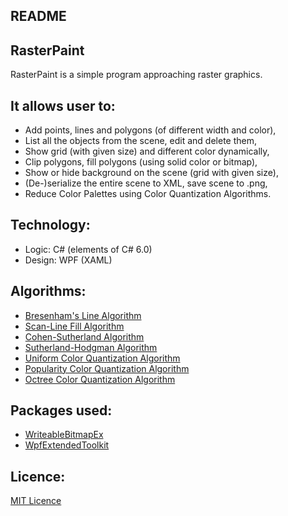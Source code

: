 ## README ##

## RasterPaint ##

RasterPaint is a simple program approaching raster graphics. 

## It allows user to: ##
* Add points, lines and polygons (of different width and color),
* List all the objects from the scene, edit and delete them,
* Show grid (with given size) and different color dynamically,
* Clip polygons, fill polygons (using solid color or bitmap),
* Show or hide background on the scene (grid with given size),
* (De-)serialize the entire scene to XML, save scene to .png,
* Reduce Color Palettes using Color Quantization Algorithms.

## Technology: ##
* Logic: C# (elements of C# 6.0)
* Design: WPF (XAML)

## Algorithms: ##
* [Bresenham's Line Algorithm](https://en.wikipedia.org/wiki/Bresenham%27s_line_algorithm)
* [Scan-Line Fill Algorithm](http://www.techfak.uni-bielefeld.de/ags/wbski/lehre/digiSA/WS0607/3DVRCG/Vorlesung/13.RT3DCGVR-vertex-2-fragment.pdf)
* [Cohen-Sutherland Algorithm](https://en.wikipedia.org/wiki/Cohen–Sutherland_algorithm)
* [Sutherland-Hodgman Algorithm](https://en.wikipedia.org/wiki/Sutherland–Hodgman_algorithm)
* [Uniform Color Quantization Algorithm](http://web.cs.wpi.edu/~matt/courses/cs563/talks/color_quant/CQindex.html)
* [Popularity Color Quantization Algorithm](http://web.cs.wpi.edu/~matt/courses/cs563/talks/color_quant/CQindex.html)
* [Octree Color Quantization Algorithm](http://www.cubic.org/docs/octree.htm)

## Packages used: ##
* [WriteableBitmapEx](https://writeablebitmapex.codeplex.com/)
* [WpfExtendedToolkit](http://wpftoolkit.codeplex.com/)

## Licence: ##
[MIT Licence](https://opensource.org/licenses/MIT)
